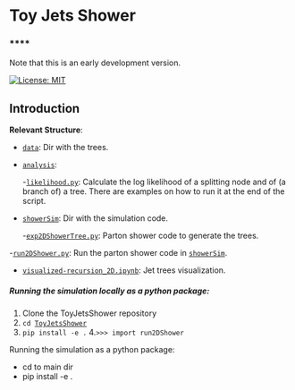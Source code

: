 # Toy Jets Shower

### ****

Note that this is an early development version. 

[![License: MIT](https://img.shields.io/badge/License-MIT-yellow.svg)](https://opensource.org/licenses/MIT) 

## Introduction



**Relevant Structure**:

- [`data`](data/): Dir with the trees.

- [`analysis`](analysis): 

    -[`likelihood.py`](showerSim/likelihood.py): Calculate the log likelihood of a splitting node and of (a branch of) a tree. There are examples on how to run it at the end of the script.

- [`showerSim`](showerSim/): Dir with the simulation code.

    -[`exp2DShowerTree.py`](showerSim/exp2DShowerTree.py): Parton shower code to generate the trees. 


-[`run2DShower.py`](showerSim/run2DShower.py): Run the parton shower code in [`showerSim`](showerSim/).
    
- [`visualized-recursion_2D.ipynb`](visualized-recursion_2D.ipynb): Jet trees visualization.



##### **Running the simulation locally as a python package:**


1. Clone the ToyJetsShower repository
2. `cd `[`ToyJetsShower`](.)
3. `pip install -e .`
4.`>>> import run2DShower`













Running the simulation as a python package:

- cd to main dir
- pip install -e .








